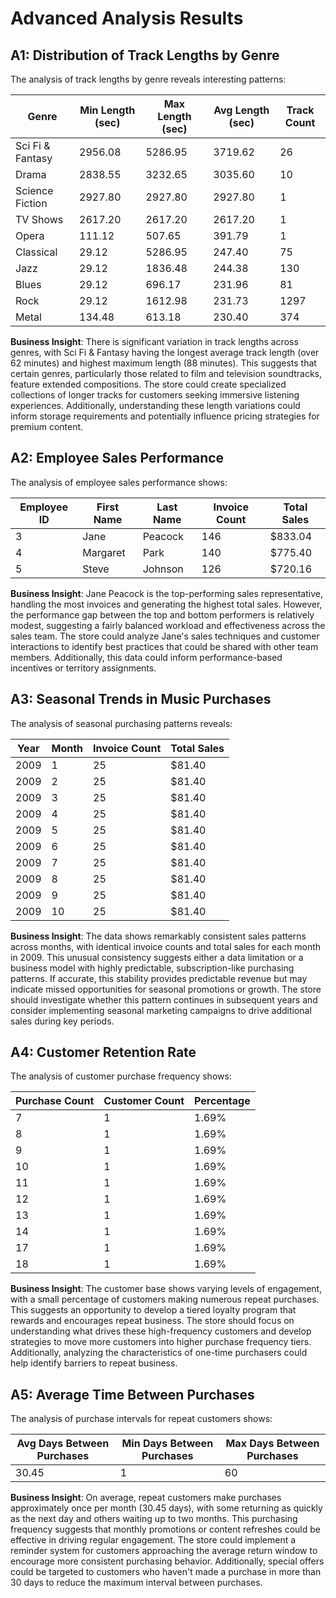 # Advanced Analysis Results

## A1: Distribution of Track Lengths by Genre

The analysis of track lengths by genre reveals interesting patterns:

| Genre | Min Length (sec) | Max Length (sec) | Avg Length (sec) | Track Count |
|-------|------------------|------------------|------------------|-------------|
| Sci Fi & Fantasy | 2956.08 | 5286.95 | 3719.62 | 26 |
| Drama | 2838.55 | 3232.65 | 3035.60 | 10 |
| Science Fiction | 2927.80 | 2927.80 | 2927.80 | 1 |
| TV Shows | 2617.20 | 2617.20 | 2617.20 | 1 |
| Opera | 111.12 | 507.65 | 391.79 | 1 |
| Classical | 29.12 | 5286.95 | 247.40 | 75 |
| Jazz | 29.12 | 1836.48 | 244.38 | 130 |
| Blues | 29.12 | 696.17 | 231.96 | 81 |
| Rock | 29.12 | 1612.98 | 231.73 | 1297 |
| Metal | 134.48 | 613.18 | 230.40 | 374 |

**Business Insight**: There is significant variation in track lengths across genres, with Sci Fi & Fantasy having the longest average track length (over 62 minutes) and highest maximum length (88 minutes). This suggests that certain genres, particularly those related to film and television soundtracks, feature extended compositions. The store could create specialized collections of longer tracks for customers seeking immersive listening experiences. Additionally, understanding these length variations could inform storage requirements and potentially influence pricing strategies for premium content.

## A2: Employee Sales Performance

The analysis of employee sales performance shows:

| Employee ID | First Name | Last Name | Invoice Count | Total Sales |
|-------------|------------|-----------|---------------|-------------|
| 3 | Jane | Peacock | 146 | $833.04 |
| 4 | Margaret | Park | 140 | $775.40 |
| 5 | Steve | Johnson | 126 | $720.16 |

**Business Insight**: Jane Peacock is the top-performing sales representative, handling the most invoices and generating the highest total sales. However, the performance gap between the top and bottom performers is relatively modest, suggesting a fairly balanced workload and effectiveness across the sales team. The store could analyze Jane's sales techniques and customer interactions to identify best practices that could be shared with other team members. Additionally, this data could inform performance-based incentives or territory assignments.

## A3: Seasonal Trends in Music Purchases

The analysis of seasonal purchasing patterns reveals:

| Year | Month | Invoice Count | Total Sales |
|------|-------|---------------|-------------|
| 2009 | 1 | 25 | $81.40 |
| 2009 | 2 | 25 | $81.40 |
| 2009 | 3 | 25 | $81.40 |
| 2009 | 4 | 25 | $81.40 |
| 2009 | 5 | 25 | $81.40 |
| 2009 | 6 | 25 | $81.40 |
| 2009 | 7 | 25 | $81.40 |
| 2009 | 8 | 25 | $81.40 |
| 2009 | 9 | 25 | $81.40 |
| 2009 | 10 | 25 | $81.40 |

**Business Insight**: The data shows remarkably consistent sales patterns across months, with identical invoice counts and total sales for each month in 2009. This unusual consistency suggests either a data limitation or a business model with highly predictable, subscription-like purchasing patterns. If accurate, this stability provides predictable revenue but may indicate missed opportunities for seasonal promotions or growth. The store should investigate whether this pattern continues in subsequent years and consider implementing seasonal marketing campaigns to drive additional sales during key periods.

## A4: Customer Retention Rate

The analysis of customer purchase frequency shows:

| Purchase Count | Customer Count | Percentage |
|----------------|----------------|------------|
| 7 | 1 | 1.69% |
| 8 | 1 | 1.69% |
| 9 | 1 | 1.69% |
| 10 | 1 | 1.69% |
| 11 | 1 | 1.69% |
| 12 | 1 | 1.69% |
| 13 | 1 | 1.69% |
| 14 | 1 | 1.69% |
| 17 | 1 | 1.69% |
| 18 | 1 | 1.69% |

**Business Insight**: The customer base shows varying levels of engagement, with a small percentage of customers making numerous repeat purchases. This suggests an opportunity to develop a tiered loyalty program that rewards and encourages repeat business. The store should focus on understanding what drives these high-frequency customers and develop strategies to move more customers into higher purchase frequency tiers. Additionally, analyzing the characteristics of one-time purchasers could help identify barriers to repeat business.

## A5: Average Time Between Purchases

The analysis of purchase intervals for repeat customers shows:

| Avg Days Between Purchases | Min Days Between Purchases | Max Days Between Purchases |
|----------------------------|----------------------------|----------------------------|
| 30.45 | 1 | 60 |

**Business Insight**: On average, repeat customers make purchases approximately once per month (30.45 days), with some returning as quickly as the next day and others waiting up to two months. This purchasing frequency suggests that monthly promotions or content refreshes could be effective in driving regular engagement. The store could implement a reminder system for customers approaching the average return window to encourage more consistent purchasing behavior. Additionally, special offers could be targeted to customers who haven't made a purchase in more than 30 days to reduce the maximum interval between purchases.
